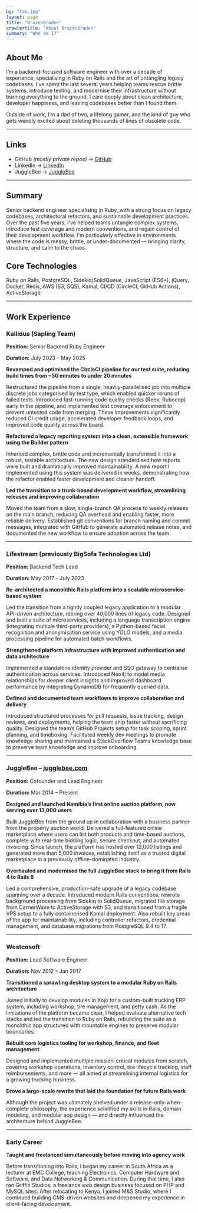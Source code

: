 ```yaml
---
bg: "fam.jpg"
layout: page
title: "BrazenBraden"
crawlertitle: "About BrazenBraden"
summary: "Who am I?"
---
```


## About Me

I’m a backend-focused software engineer with over a decade of experience, specialising in Ruby on Rails and the art of untangling legacy codebases. I’ve spent the last several years helping teams rescue brittle systems, introduce testing, and modernise their infrastructure without burning everything to the ground. I care deeply about clean architecture, developer happiness, and leaving codebases better than I found them.

Outside of work, I’m a dad of two, a lifelong gamer, and the kind of guy who gets weirdly excited about deleting thousands of lines of obsolete code.

---

## Links

* GitHub _(mostly private repos)_ -> [GitHub](https://github.com/brazenbraden)
* LinkedIn -> [LinkedIn](https://www.linkedin.com/in/bradenhmking/)
* JuggleBee -> [JuggleBee](https://www.jugglebee.com)

---

## Summary

Senior backend engineer specialising in Ruby, with a strong focus on legacy codebases, architectural refactors, and sustainable development practices. Over the past five years, I've helped teams untangle complex systems, introduce test coverage and modern conventions, and regain control of their development workflow. I'm particularly effective in environments where the code is messy, brittle, or under-documented — bringing clarity, structure, and calm to the chaos.

## Core Technologies

Ruby on Rails, PostgreSQL, Sidekiq/SolidQueue, JavaScript (ES6+), jQuery, Docker, Redis, AWS (S3, SQS), Kamal, CI/CD (CircleCI, GitHub Actions), ActiveStorage

---

## Work Experience

### Kallidus (Sapling Team)

**Position:** Senior Backend Ruby Engineer

**Duration:** July 2023 – May 2025

**Revamped and optimised the CircleCI pipeline for our test suite, reducing build times from ~50 minutes to under 20 minutes**

Restructured the pipeline from a single, heavily-parallelised job into multiple discrete jobs categorised by test type, which enabled quicker reruns of failed tests. Introduced fast-running code quality checks (Reek, Rubocop) early in the pipeline, and implemented test coverage enforcement to prevent untested code from merging. These improvements significantly reduced CI credit usage, accelerated developer feedback loops, and improved code quality across the board.

**Refactored a legacy reporting system into a clean, extensible framework using the Builder pattern**

Inherited complex, brittle code and incrementally transformed it into a robust, testable architecture. The new design standardised how reports were built and dramatically improved maintainability. A new report I implemented using this system was delivered in weeks, demonstrating how the refactor enabled faster development and cleaner handoff.

**Led the transition to a trunk-based development workflow, streamlining releases and improving collaboration**

Moved the team from a slow, single-branch QA process to weekly releases on the main branch, reducing QA overhead and enabling faster, more reliable delivery. Established git conventions for branch naming and commit messages, integrated with GitHub to generate automated release notes, and documented the new workflow to ensure adoption across the team.

---

### Lifestream (previously BigSofa Technologies Ltd)

**Position:** Backend Tech Lead

**Duration:** May 2017 – July 2023

**Re-architected a monolithic Rails platform into a scalable microservice-based system**

Led the transition from a tightly coupled legacy application to a modular API-driven architecture, retiring over 40,000 lines of legacy code. Designed and built a suite of microservices, including a language transcription engine (integrating multiple third-party providers), a Python-based facial recognition and anonymisation service using YOLO models, and a media processing pipeline for automated batch workflows.

**Strengthened platform infrastructure with improved authentication and data architecture**

Implemented a standalone identity provider and SSO gateway to centralise authentication across services. Introduced Neo4j to model media relationships for deeper client insights and improved dashboard performance by integrating DynamoDB for frequently queried data.

**Defined and documented team workflows to improve collaboration and delivery**

Introduced structured processes for pull requests, issue tracking, design reviews, and deployments, helping the team ship faster without sacrificing quality. Designed the team’s GitHub Projects setup for task scoping, sprint planning, and timeboxing. Facilitated weekly dev meetings to promote knowledge sharing and maintained a StackOverflow Teams knowledge base to preserve team knowledge and improve onboarding.

---

### JuggleBee  – [jugglebee.com](https://jugglebee.com)

**Position:** Cofounder and Lead Engineer

**Duration:** Mar 2014 – Present

**Designed and launched Namibia’s first online auction platform, now serving over 13,000 users**

Built JuggleBee from the ground up in collaboration with a business partner from the property auction world. Delivered a full-featured online marketplace where users can list both products and time-based auctions, complete with real-time bidding logic, secure checkout, and automated invoicing. Since launch, the platform has hosted over 12,000 listings and generated more than 5,000 invoices, establishing itself as a trusted digital marketplace in a previously offline-dominated industry.

**Overhauled and modernised the full JuggleBee stack to bring it from Rails 4 to Rails 8**

Led a comprehensive, production-safe upgrade of a legacy codebase spanning over a decade. Introduced modern Rails conventions, rewrote background processing from Sidekiq to SolidQueue, migrated file storage from CarrierWave to ActiveStorage with S3, and transitioned from a fragile VPS setup to a fully containerised Kamal deployment. Also rebuilt key areas of the app for maintainability, including controller refactors, credential management, and database migrations from PostgreSQL 9.4 to 17.

---

### Westcosoft

**Position:** Lead Software Engineer

**Duration:** Nov 2012 – Jan 2017

**Transitioned a sprawling desktop system to a modular Ruby on Rails architecture**

Joined initially to develop modules in Xojo for a custom-built trucking ERP system, including workshop, tire management, and petty cash. As the limitations of the platform became clear, I helped evaluate alternative tech stacks and led the transition to Ruby on Rails, rebuilding the suite as a monolithic app structured with mountable engines to preserve modular boundaries.

**Rebuilt core logistics tooling for workshop, finance, and fleet management**

Designed and implemented multiple mission-critical modules from scratch, covering workshop operations, inventory control, tire lifecycle tracking, staff reimbursements, and more — all aimed at streamlining internal logistics for a growing trucking business.

**Drove a large-scale rewrite that laid the foundation for future Rails work**

Although the project was ultimately shelved under a release-only-when-complete philosophy, the experience solidified my skills in Rails, domain modeling, and modular app design — and directly influenced the architecture behind JuggleBee.

---

### Early Career

**Taught and freelanced simultaneously before moving into agency work**

Before transitioning into Rails, I began my career in South Africa as a lecturer at EMC College, teaching Electronics, Computer Hardware and Software, and Data Networking & Communication. During that time, I also ran Griffin Studios, a freelance web design business focused on PHP and MySQL sites. After relocating to Kenya, I joined M&S Studio, where I continued building CMS-driven websites and deepened my experience in client-facing development.
